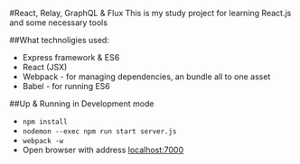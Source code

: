 #React, Relay, GraphQL & Flux
This is my study project for learning React.js and some necessary tools

##What technoligies used:  

- Express framework & ES6
- React (JSX)  
- Webpack - for managing dependencies, an bundle all to one asset
- Babel - for running ES6  

##Up & Running in Development mode
* `npm install`
* `nodemon --exec npm run start server.js`
* `webpack -w`
* Open browser with address [localhost:7000](http://127.0.0.1:7000)
